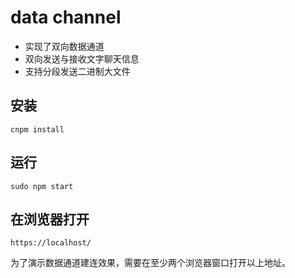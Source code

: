# data channel
* 实现了双向数据通道
* 双向发送与接收文字聊天信息
* 支持分段发送二进制大文件

## 安装
```
cnpm install
```

## 运行

```
sudo npm start
```

## 在浏览器打开
```
https://localhost/
```
为了演示数据通道建连效果，需要在至少两个浏览器窗口打开以上地址。
